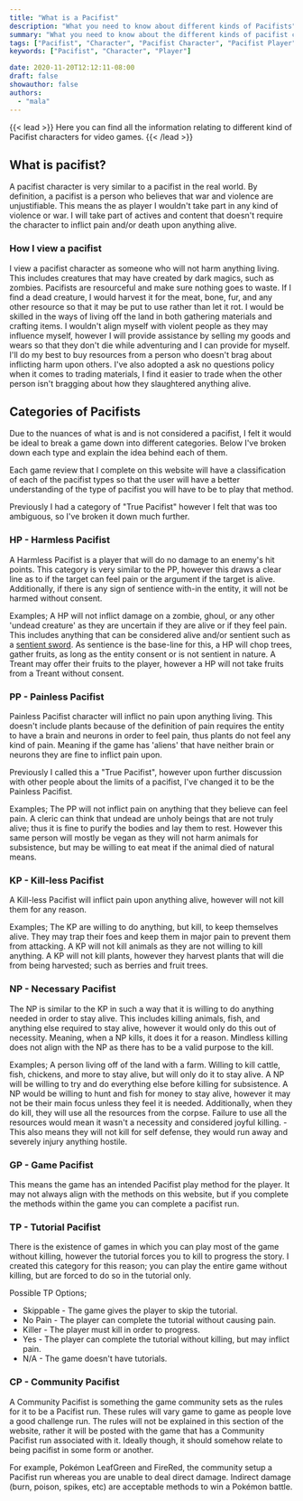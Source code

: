 ```yaml
---
title: "What is a Pacifist"
description: "What you need to know about different kinds of Pacifists"
summary: "What you need to know about the different kinds of pacifist characters."
tags: ["Pacifist", "Character", "Pacifist Character", "Pacifist Player"]
keywords: ["Pacifist", "Character", "Player"]

date: 2020-11-20T12:12:11-08:00
draft: false
showauthor: false
authors:
  - "mala"
---
```

{{< lead >}}
Here you can find all the information relating to different kind of Pacifist characters for video games.
{{< /lead >}}

## What is pacifist?
A pacifist character is very similar to a pacifist in the real world. By definition, a pacifist is a person who believes that war and violence are unjustifiable. This means the as player I wouldn't take part in any kind of violence or war. I will take part of actives and content that doesn't require the character to inflict pain and/or death upon anything alive. 

### How I view a pacifist
I view a pacifist character as someone who will not harm anything living. This includes creatures that may have created by dark magics, such as zombies. Pacifists are resourceful and make sure nothing goes to waste. If I find a dead creature, I would harvest it for the meat, bone, fur, and any other resource so that it may be put to use rather than let it rot. I would be skilled in the ways of living off the land in both gathering materials and crafting items. I wouldn't align myself with violent people as they may influence myself, however I will provide assistance by selling my goods and wears so that they don't die while adventuring and I can provide for myself. I'll do my best to buy resources from a person who doesn't brag about inflicting harm upon others. I've also adopted a ask no questions policy when it comes to trading materials, I find it easier to trade when the other person isn't bragging about how they slaughtered anything alive.

## Categories of Pacifists
Due to the nuances of what is and is not considered a pacifist, I felt it would be ideal to break a game down into different categories. Below I've broken down each type and explain the idea behind each of them. 

Each game review that I complete on this website will have a classification of each of the pacifist types so that the user will have a better understanding of the type of pacifist you will have to be to play that method. 

Previously I had a category of "True Pacifist" however I felt that was too ambiguous, so I've broken it down much further.

### HP - Harmless Pacifist
A Harmless Pacifist is a player that will do no damage to an enemy's hit points. This category is very similar to the PP, however this draws a clear line as to if the target can feel pain or the argument if the target is alive. Additionally, if there is any sign of sentience with-in the entity, it will not be harmed without consent.

Examples; A HP will not inflict damage on a zombie, ghoul, or any other 'undead creature' as they are uncertain if they are alive or if they feel pain. This includes anything that can be considered alive and/or sentient such as a [sentient sword](https://en.wikipedia.org/wiki/Reincarnated_as_a_Sword). As sentience is the base-line for this, a HP will chop trees, gather fruits, as long as the entity consent or is not sentient in nature. A Treant may offer their fruits to the player, however a HP will not take fruits from a Treant without consent. 

### PP - Painless Pacifist
Painless Pacifist character will inflict no pain upon anything living. This doesn't include plants because of the definition of pain requires the entity to have a brain and neurons in order to feel pain, thus plants do not feel any kind of pain. Meaning if the game has 'aliens' that have neither brain or neurons they are fine to inflict pain upon.  

Previously I called this a "True Pacifist", however upon further discussion with other people about the limits of a pacifist, I've changed it to be the Painless Pacifist. 

Examples; The PP will not inflict pain on anything that they believe can feel pain. A cleric can think that undead are unholy beings that are not truly alive; thus it is fine to purify the bodies and lay them to rest. However this same person will mostly be vegan as they will not harm animals for subsistence, but may be willing to eat meat if the animal died of natural means. 

### KP - Kill-less Pacifist
A Kill-less Pacifist will inflict pain upon anything alive, however will not kill them for any reason. 

Examples; The KP are willing to do anything, but kill, to keep themselves alive. They may trap their foes and keep them in major pain to prevent them from attacking. A KP will not kill animals as they are not willing to kill anything. A KP will not kill plants, however they harvest plants that will die from being harvested; such as berries and fruit trees. 

### NP - Necessary Pacifist
The NP is similar to the KP in such a way that it is willing to do anything needed in order to stay alive. This includes killing animals, fish, and anything else required to stay alive, however it would only do this out of necessity. Meaning, when a NP kills, it does it for a reason. Mindless killing does not align with the NP as there has to be a valid purpose to the kill.

Examples; A person living off of the land with a farm. Willing to kill cattle, fish, chickens, and more to stay alive, but will only do it to stay alive. A NP will be willing to try and do everything else before killing for subsistence. A NP would be willing to hunt and fish for money to stay alive, however it may not be their main focus unless they feel it is needed. Additionally, when they do kill, they will use all the resources from the corpse. Failure to use all the resources would mean it wasn't a necessity and considered joyful killing. - This also means they will not kill for self defense, they would run away and severely injury anything hostile. 

### GP - Game Pacifist
This means the game has an intended Pacifist play method for the player. It may not always align with the methods on this website, but if you complete the methods within the game you can complete a pacifist run.

### TP - Tutorial Pacifist
There is the existence of  games in which you can play most of the game without killing, however the tutorial forces you to kill to progress the story. I created this category for this reason; you can play the entire game without killing, but are forced to do so in the tutorial only. 

Possible TP Options;
* Skippable - The game gives the player to skip the tutorial.
* No Pain - The player can complete the tutorial without causing pain. 
* Killer - The player must kill in order to progress.
* Yes - The player can complete the tutorial without killing, but may inflict pain.
* N/A - The game doesn't have tutorials.

### CP - Community Pacifist
A Community Pacifist is something the game community sets as the rules for it to be a Pacifist run. These rules will vary game to game as people love a good challenge run. The rules will not be explained in this section of the website, rather it will be posted with the game that has a Community Pacifist run associated with it. Ideally though, it should somehow relate to being pacifist in some form or another. 

For example, Pokémon LeafGreen and FireRed, the community setup a Pacifist run whereas you are unable to deal direct damage. Indirect damage (burn, poison, spikes, etc) are acceptable methods to win a Pokémon battle. 




